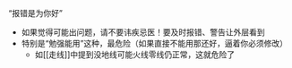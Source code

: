 “报错是为你好”
- 如果觉得可能出问题，请不要讳疾忌医！要及时报错、警告让外层看到
- 特别是“勉强能用”这种，最危险（如果直接不能用那还好，逼着你必须修改）
  - 如[[走线]]中提到没地线可能火线零线仍正常，这就危险了